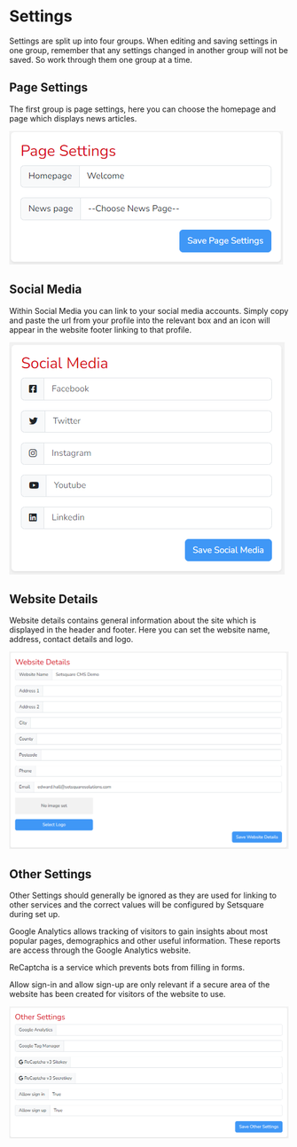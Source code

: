 # Settings

Settings are split up into four groups. When editing and saving settings in one group, remember that any settings changed in another group will not be saved. So work through them one group at a time. 

## Page Settings

The first group is page settings, here you can choose the homepage and page which displays news articles.

![Page Settings](_images/settings-page.png)

## Social Media

Within Social Media you can link to your social media accounts. Simply copy and paste the url from your profile into the relevant box and an icon will appear in the website footer linking
to that profile.

![Social Media](_images/settings-social.png)

## Website Details

Website details contains general information about the site which is displayed in the header and footer. Here you can set the website name, address, contact details and logo.

![Website Details](_images/settings-website.png)

## Other Settings

Other Settings should generally be ignored as they are used for linking to other services and the correct values will be configured by Setsquare during set up.

Google Analytics allows tracking of visitors to gain insights about most popular pages, demographics and other useful information. These reports are access through the Google Analytics website. 

ReCaptcha is a service which prevents bots from filling in forms. 

Allow sign-in and allow sign-up are only relevant if a secure area of the website has been created for visitors of the website to use.

![Other Settings](_images/settings-other.png)